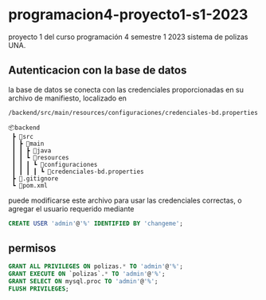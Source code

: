 # programacion4-proyecto1-s1-2023
proyecto 1 del curso programación 4 semestre 1 2023 sistema de polizas UNA.

## Autenticacion con la base de datos

la base de datos se conecta con las credenciales proporcionadas en su archivo de manifiesto, localizado en

```
/backend/src/main/resources/configuraciones/credenciales-bd.properties

📦backend
 ┣ 📂src
 ┃ ┣ 📂main
 ┃ ┃ ┣ 📂java
 ┃ ┃ ┗ 📂resources
 ┃ ┃ ┃ ┗ 📂configuraciones
 ┃ ┃ ┃ ┃ ┗ 📜credenciales-bd.properties
 ┣ 📜.gitignore
 ┗ 📜pom.xml
```

puede modificarse este archivo para usar las credenciales correctas, o agregar
el usuario requerido mediante 

```sql
CREATE USER 'admin'@'%' IDENTIFIED BY 'changeme';
```

## permisos

```sql
GRANT ALL PRIVILEGES ON polizas.* TO 'admin'@'%';
GRANT EXECUTE ON `polizas`.* TO 'admin'@'%';
GRANT SELECT ON mysql.proc TO 'admin'@'%';
FLUSH PRIVILEGES;
```